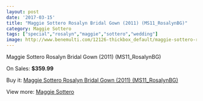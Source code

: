 ```yaml
---
layout: post
date: '2017-03-15'
title: "Maggie Sottero Rosalyn Bridal Gown (2011) (MS11_RosalynBG)"
category: Maggie Sottero
tags: ["special","rosalyn","maggie","sottero","wedding"]
image: http://www.benemulti.com/12126-thickbox_default/maggie-sottero-rosalyn-bridal-gown-2011-ms11rosalynbg.jpg
---
```

Maggie Sottero Rosalyn Bridal Gown (2011) (MS11_RosalynBG)

On Sales: **$359.99**
<a href="https://www.benemulti.com/en/maggie-sottero/4542-maggie-sottero-rosalyn-bridal-gown-2011-ms11rosalynbg.html"><amp-img layout="responsive" width="600" height="600" src="//www.benemulti.com/12126-thickbox_default/maggie-sottero-rosalyn-bridal-gown-2011-ms11rosalynbg.jpg" alt="Maggie Sottero Rosalyn Bridal Gown (2011) (MS11_RosalynBG) 0" /></a>
<a href="https://www.benemulti.com/en/maggie-sottero/4542-maggie-sottero-rosalyn-bridal-gown-2011-ms11rosalynbg.html"><amp-img layout="responsive" width="600" height="600" src="//www.benemulti.com/12128-thickbox_default/maggie-sottero-rosalyn-bridal-gown-2011-ms11rosalynbg.jpg" alt="Maggie Sottero Rosalyn Bridal Gown (2011) (MS11_RosalynBG) 1" /></a>
<a href="https://www.benemulti.com/en/maggie-sottero/4542-maggie-sottero-rosalyn-bridal-gown-2011-ms11rosalynbg.html"><amp-img layout="responsive" width="600" height="600" src="//www.benemulti.com/12127-thickbox_default/maggie-sottero-rosalyn-bridal-gown-2011-ms11rosalynbg.jpg" alt="Maggie Sottero Rosalyn Bridal Gown (2011) (MS11_RosalynBG) 2" /></a>

Buy it: [Maggie Sottero Rosalyn Bridal Gown (2011) (MS11_RosalynBG)](https://www.benemulti.com/en/maggie-sottero/4542-maggie-sottero-rosalyn-bridal-gown-2011-ms11rosalynbg.html "Maggie Sottero Rosalyn Bridal Gown (2011) (MS11_RosalynBG)")

View more: [Maggie Sottero](https://www.benemulti.com/en/41-maggie-sottero "Maggie Sottero")